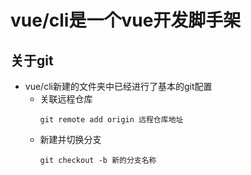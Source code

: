 # vue/cli是一个vue开发脚手架
## 关于git
- vue/cli新建的文件夹中已经进行了基本的git配置
  - 关联远程仓库
    ```
    git remote add origin 远程仓库地址
    ```
  - 新建并切换分支
    ```
    git checkout -b 新的分支名称
    ```